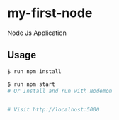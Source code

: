 # my-first-node
Node Js Application

## Usage
```sh
$ run npm install
```
```sh
$ run npm start
# Or Install and run with Nodemon


# Visit http://localhost:5000
```
